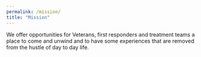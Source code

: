 ```yaml
---
permalink: /mission/
title: "Mission"
---
```

  We offer opportunities for Veterans, first responders and treatment teams a place to come and unwind and to have some experiences that are removed from the hustle of day to day life.
